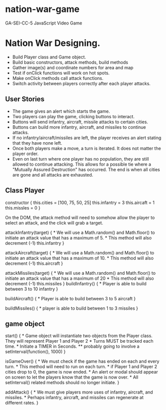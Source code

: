 # nation-war-game
GA-SEI-CC-5 JavaScript Video Game

# Nation War Designing.

- Build Player class and Game object.
- Build basic constructors, attack methods, build methods
- Gather image(s) and coordinate numbers for area and map
- Test if onClick functions will work on hot spots.
- Make onClick methods call attack functions.
- Switch activity between players correctly after each player attacks.

## User Stories
- The game gives an alert which starts the game.
- Two players can play the game, clicking buttons to interact.
- Buttons will send infantry, aircraft, missile attacks to certain cities.
- Buttons can build more infantry, aircraft, and missiles to continue attacks.
- If no infantry/aircraft/missiles are left, the player receives an alert stating that they have none left.
- Once both players make a move, a turn is iterated. It does not matter the player order.
- Even on last turn where one player has no population, they are still allowed to continue attacking. This allows for a possible tie where a "Mutually Assured Destruction" has occurred. The end is when all cities are gone and all attacks are exhausted.

## Class Player 
constructor {
    this.cities = [100, 75, 50, 25]
    this.infantry = 3
    this.aircaft = 1
    this.missles = 0
}

On the DOM, the attack method will need to somehow allow the player to select an attack, and the click will grab a target.

attackInfantry(target) {
    * We will use a Math.random() and Math.floor() to initiate an attack value that has a maximum of 5.
    * This method will also decrement (-1) this.infantry
}

attackAircraft(target) {
    * We will use a Math.random() and Math.floor() to initiate an attack value that has a maximum of 10.
    * This method will also decrement (-1) this.aircraft
}

attackMissiles(target) {
    * We will use a Math.random() and Math.floor() to initiate an attack value that has a maximum of 20
    * This method will also decrement (-1) this.missiles
}
buildInfantry() {
    * Player is able to build between 3 to 10 infantry
}

buildAircraft() {
    * Player is able to build between 3 to 5 aircraft
}

buildMissiles() {
    * player is able to build between 1 to 3 missiles
}


## game object
start() {
    * Game object will instantiate two objects from the Player class. They will represent Player 1 and Player 2
    * Turns MUST be tracked each time.
    * Initiate a TIMER in Seconds.
    ** probably going to involve a setInterval(function(), 1000)
}

isGameOver() {
    * We must check if the game has ended on each and every turn.
    * This method will need to run on each turn.
    * if Player 1 and Player 2 cities drop to 0, the game is now ended.
    * An alert or modal should appear on screen to let the players know that the game is now over.
    * All setInterval() related methods should no longer initiate.
}

addAttack() {
    * We must give players more uses of infantry, aircraft, and missiles.
    * Perhaps infantry, aircraft, and missiles can regenerate at different rates. 
}